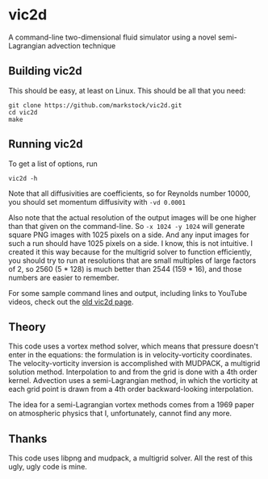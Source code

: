 # vic2d

A command-line two-dimensional fluid simulator using a novel semi-Lagrangian advection technique

## Building vic2d

This should be easy, at least on Linux. This should be all that you need:

    git clone https://github.com/markstock/vic2d.git
    cd vic2d
    make

## Running vic2d

To get a list of options, run

    vic2d -h

Note that all diffusivities are coefficients, so for Reynolds number 10000, you should set momentum diffusivity with `-vd 0.0001`

Also note that the actual resolution of the output images will be one higher than that given on the command-line. So `-x 1024 -y 1024` will generate square PNG images with 1025 pixels on a side. And any input images for such a run should have 1025 pixels on a side. I know, this is not intuitive. I created it this way because for the multigrid solver to function efficiently, you should try to run at resolutions that are small multiples of large factors of 2, so 2560 (5 * 128) is much better than 2544 (159 * 16), and those numbers are easier to remember.

For some sample command lines and output, including links to YouTube videos, check out the [old vic2d page](http://markjstock.org/vic2d/).

## Theory

This code uses a vortex method solver, which means that pressure doesn't enter in the equations: the formulation is in velocity-vorticity coordinates. The velocity-vorticity inversion is accomplished with MUDPACK, a multigrid solution method. Interpolation to and from the grid is done with a 4th order kernel. Advection uses a semi-Lagrangian method, in which the vorticity at each grid point is drawn from a 4th order backward-looking interpolation.

The idea for a semi-Lagrangian vortex methods comes from a 1969 paper on atmospheric physics that I, unfortunately, cannot find any more.

## Thanks

This code uses libpng and mudpack, a multigrid solver. All the rest of this ugly, ugly code is mine.

